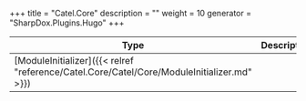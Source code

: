 

+++
title = "Catel.Core" 
description = ""
weight = 10
generator = "SharpDox.Plugins.Hugo"
+++

Type|Description
---|---
[ModuleInitializer]({{< relref "reference/Catel.Core/Catel/Core/ModuleInitializer.md" >}})| 


